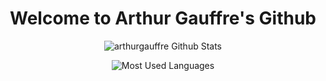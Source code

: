<h1 align="center">
  Welcome to Arthur Gauffre's Github
</h1>

<div align="center">
  
 ![arthurgauffre Github Stats](https://github-readme-stats.vercel.app/api?username=JsuisSayker&theme=shades-of-purple&show_icons=true&count_private=true)

 ![Most Used Languages](https://github-readme-stats.vercel.app/api/top-langs/?username=JsuisSayker&theme=shades-of-purple&layout=compact)

</div>
